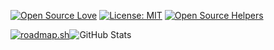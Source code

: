 [![Open Source Love](https://firstcontributions.github.io/open-source-badges/badges/open-source-v1/open-source.svg)](https://github.com/firstcontributions/open-source-badges)
[![License: MIT](https://img.shields.io/badge/License-MIT-green.svg)](https://opensource.org/licenses/MIT)
[![Open Source Helpers](https://www.codetriage.com/roshanjossey/first-contributions/badges/users.svg)](https://www.codetriage.com/roshanjossey/first-contributions) 

[![roadmap.sh](https://api.roadmap.sh/v1-badge/tall/657f473d5145316d2518e358?variant=dark)](https://roadmap.sh)![GitHub Stats](https://github-readme-stats.vercel.app/api?username=Blackedsoul&show_icons=true&hide_border=true&bg_color=000000&text_color=FFFFFF)
